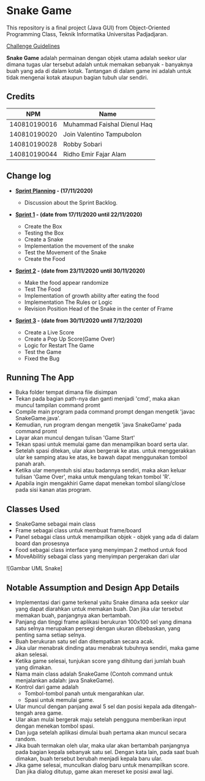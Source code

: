 # Snake Game

This repository is a final project (Java GUI) from Object-Oriented Programming Class, Teknik Informatika Universitas Padjadjaran. 

[Challenge Guidelines](challenge-guideline.md)

**Snake Game** adalah permainan dengan objek utama adalah seekor ular dimana tugas ular tersebut adalah untuk memakan sebanyak - banyaknya buah yang ada di dalam kotak. Tantangan di dalam game ini adalah untuk tidak mengenai kotak ataupun bagian tubuh ular sendiri.

## Credits
| NPM           | Name        |
| ------------- |-------------|
| 140810190016  | Muhammad Faishal Dienul Haq    |
| 140810190020  | Join Valentino Tampubolon    |
| 140810190028  | Robby Sobari |
| 140810190044  | Ridho Emir Fajar Alam |

## Change log
- **[Sprint Planning](changelog/sprint-planning.md) - (17/11/2020)** 
   -  Discussion about the Sprint Backlog.

- **[Sprint 1](changelog/sprint-1.md) - (date from 17/11/2020 until 22/11/2020)** 
   - Create the Box
   - Testing the Box
   - Create a Snake
   - Implementation the movement of the snake
   - Test the Movement of the Snake
   - Create the Food

- **[Sprint 2](changelog/sprint-2.md) - (date from 23/11/2020 until 30/11/2020)** 
   - Make the food appear randomize
   - Test The Food 
   - Implementation of growth ability after eating the food
   - Implementation The Rules or Logic
   - Revision Position Head of the Snake in the center of Frame
   
- **[Sprint 3](changelog/sprint-3.md) - (date from 30/11/2020 until 7/12/2020)** 
   - Create a Live Score 
   - Create a Pop Up Score(Game Over)
   - Logic for Restart The Game
   - Test the Game
   - Fixed the Bug 

## Running The App
- Buka folder tempat dimana file disimpan
- Tekan pada bagian path-nya dan ganti menjadi 'cmd', maka akan muncul tampilan command promt
- Compile main program pada command prompt dengan mengetik 'javac SnakeGame.java'.
- Kemudian, run program dengan mengetik 'java SnakeGame' pada command promt
- Layar akan muncul dengan tulisan 'Game Start'
- Tekan spasi untuk memulai game dan menampilkan board serta ular.
- Setelah spasi ditekan, ular akan bergerak ke atas. untuk menggerakkan ular ke samping atau ke atas, ke bawah dapat menggunakan tombol panah arah.
- Ketika ular menyentuh sisi atau badannya sendiri, maka akan keluar tulisan 'Game Over', maka untuk mengulang tekan tombol 'R'.
- Apabila ingin mengakhiri Game dapat menekan tombol silang/close pada sisi kanan atas program.

## Classes Used

- SnakeGame sebagai main class
- Frame sebagai class untuk membuat frame/board
- Panel sebagai class untuk menampilkan objek - objek yang ada di dalam board dan prosesnya
- Food sebagai class interface yang menyimpan 2 method untuk food
- MoveAbilitiy sebagai class yang menyimpan pergerakan dari ular

![Gambar UML Snake]

## Notable Assumption and Design App Details

- Implementasi dari game terkenal yaitu Snake dimana ada seekor ular yang dapat diarahkan untuk memakan buah. Dan jika ular tersebut memakan buah, panjangnya akan bertambah.
- Panjang dan tinggi frame aplikasi berukuran 100x100 sel yang dimana satu selnya merupakan persegi dengan ukuran dibebaskan, yang penting sama setiap selnya.
- Buah berukuran satu sel dan ditempatkan secara acak.
- Jika ular menabrak dinding atau menabrak tubuhnya sendiri, maka game akan selesai.
- Ketika game selesai, tunjukan score yang dihitung dari jumlah buah yang dimakan.
- Nama main class adalah SnakeGame (Contoh command untuk menjalankan adalah: java SnakeGame).
- Kontrol dari game adalah
    - Tombol-tombol panah untuk mengarahkan ular.
    - Spasi untuk memulai game.
- Ular muncul dengan panjang awal 5 sel dan posisi kepala ada ditengah-tengah area game.
- Ular akan mulai bergerak maju setelah pengguna memberikan input dengan menekan tombol spasi.
- Dan juga setelah aplikasi dimulai buah pertama akan muncul secara random.
- Jika buah termakan oleh ular, maka ular akan bertambah panjangnya pada bagian kepala sebanyak satu sel. Dengan kata lain, pada saat buah dimakan, buah tersebut berubah menjadi kepala baru ular.
- Jika game selesai, munculkan dialog baru untuk menampilkan score. Dan jika dialog ditutup, game akan mereset ke posisi awal lagi.
